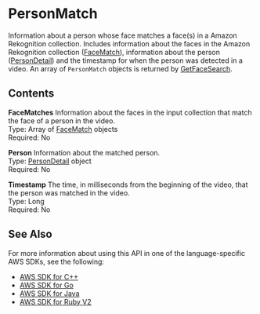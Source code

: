# PersonMatch<a name="API_PersonMatch"></a>

Information about a person whose face matches a face\(s\) in a Amazon Rekognition collection\. Includes information about the faces in the Amazon Rekognition collection \([FaceMatch](API_FaceMatch.md)\), information about the person \([PersonDetail](API_PersonDetail.md)\) and the timestamp for when the person was detected in a video\. An array of `PersonMatch` objects is returned by [GetFaceSearch](API_GetFaceSearch.md)\. 

## Contents<a name="API_PersonMatch_Contents"></a>

 **FaceMatches**   <a name="rekognition-Type-PersonMatch-FaceMatches"></a>
Information about the faces in the input collection that match the face of a person in the video\.  
Type: Array of [FaceMatch](API_FaceMatch.md) objects  
Required: No

 **Person**   <a name="rekognition-Type-PersonMatch-Person"></a>
Information about the matched person\.  
Type: [PersonDetail](API_PersonDetail.md) object  
Required: No

 **Timestamp**   <a name="rekognition-Type-PersonMatch-Timestamp"></a>
The time, in milliseconds from the beginning of the video, that the person was matched in the video\.  
Type: Long  
Required: No

## See Also<a name="API_PersonMatch_SeeAlso"></a>

For more information about using this API in one of the language\-specific AWS SDKs, see the following:
+  [AWS SDK for C\+\+](https://docs.aws.amazon.com/goto/SdkForCpp/rekognition-2016-06-27/PersonMatch) 
+  [AWS SDK for Go](https://docs.aws.amazon.com/goto/SdkForGoV1/rekognition-2016-06-27/PersonMatch) 
+  [AWS SDK for Java](https://docs.aws.amazon.com/goto/SdkForJava/rekognition-2016-06-27/PersonMatch) 
+  [AWS SDK for Ruby V2](https://docs.aws.amazon.com/goto/SdkForRubyV2/rekognition-2016-06-27/PersonMatch) 